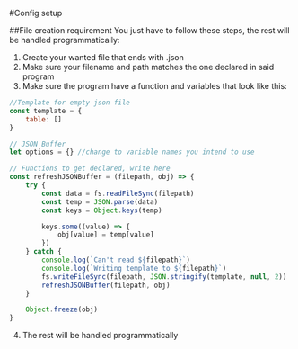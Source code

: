 #Config setup

##File creation requirement
You just have to follow these steps, the rest will be handled programmatically:

1. Create your wanted file that ends with .json
2. Make sure your filename and path matches the one declared in said program
3. Make sure the program have a function and variables that look like this: 
``` js 
//Template for empty json file
const template = {
	table: []
}

// JSON Buffer
let options = {} //change to variable names you intend to use

// Functions to get declared, write here
const refreshJSONBuffer = (filepath, obj) => {
	try {
		const data = fs.readFileSync(filepath)
		const temp = JSON.parse(data)
		const keys = Object.keys(temp)

		keys.some((value) => {
			obj[value] = temp[value]
		})
	} catch {
		console.log(`Can't read ${filepath}`)
		console.log(`Writing template to ${filepath}`)
		fs.writeFileSync(filepath, JSON.stringify(template, null, 2))
		refreshJSONBuffer(filepath, obj)
	}

	Object.freeze(obj)
}
```
4. The rest will be handled programmatically